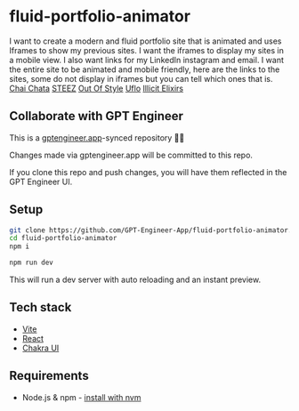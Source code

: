 # fluid-portfolio-animator

I want to create a modern and fluid portfolio site that is animated and uses Iframes to show my previous sites. I want the iframes to display my sites in a mobile view. I also want links for my LinkedIn instagram and email. I want the entire site to be animated and mobile friendly, here are the links to the sites, some do not display in iframes but you can tell which ones that is.  <a href="javascript:void(0);" class="nav-link" onclick="showProject('https://henrynicholson.online/chaichata')">Chai Chata</a>
            <a href="javascript:void(0);" class="nav-link" onclick="showProject('https://henrynicholson.online/Steez')">STEEZ</a>
            <a href="javascript:void(0);" class="nav-link" onclick="showProject('https://henrynicholson.online/oos')">Out Of Style</a>
            <a href="https://Uflo.io" target="_blank" class="nav-link">Uflo</a>
            <a href="https://illicitelixirs.com" target="_blank" class="nav-link">Illicit Elixirs</a>

## Collaborate with GPT Engineer

This is a [gptengineer.app](https://gptengineer.app)-synced repository 🌟🤖

Changes made via gptengineer.app will be committed to this repo.

If you clone this repo and push changes, you will have them reflected in the GPT Engineer UI.

## Setup

```sh
git clone https://github.com/GPT-Engineer-App/fluid-portfolio-animator.git
cd fluid-portfolio-animator
npm i
```

```sh
npm run dev
```

This will run a dev server with auto reloading and an instant preview.

## Tech stack

- [Vite](https://vitejs.dev/)
- [React](https://react.dev/)
- [Chakra UI](https://chakra-ui.com/)

## Requirements

- Node.js & npm - [install with nvm](https://github.com/nvm-sh/nvm#installing-and-updating)
